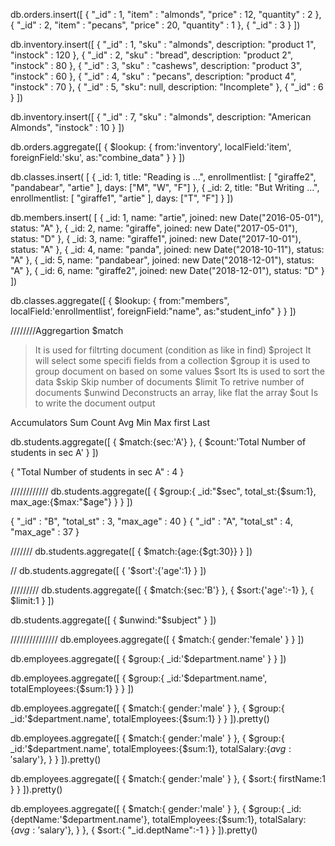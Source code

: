 db.orders.insert([
   { "_id" : 1, "item" : "almonds", "price" : 12, "quantity" : 2 },
   { "_id" : 2, "item" : "pecans", "price" : 20, "quantity" : 1 },
   { "_id" : 3  }
])

db.inventory.insert([
   { "_id" : 1, "sku" : "almonds", description: "product 1", "instock" : 120 },
   { "_id" : 2, "sku" : "bread", description: "product 2", "instock" : 80 },
   { "_id" : 3, "sku" : "cashews", description: "product 3", "instock" : 60 },
   { "_id" : 4, "sku" : "pecans", description: "product 4", "instock" : 70 },
   { "_id" : 5, "sku": null, description: "Incomplete" },
   { "_id" : 6 }
])

db.inventory.insert([
    { "_id" : 7, "sku" : "almonds", description: "American Almonds", "instock" : 10 }
])

db.orders.aggregate([
    {
        $lookup:
        {
            from:'inventory',
            localField:'item',
            foreignField:'sku',
            as:"combine_data"
        }
    }
])


db.classes.insert( [ 
    { _id: 1, title: "Reading is ...", enrollmentlist: [ "giraffe2", "pandabear", "artie" ], days: ["M", "W", "F"] }, 
    { _id: 2, title: "But Writing ...", enrollmentlist: [ "giraffe1", "artie" ], days: ["T", "F"] } ])

db.members.insert( [
     { _id: 1, name: "artie", joined: new Date("2016-05-01"), status: "A" }, 
     { _id: 2, name: "giraffe", joined: new Date("2017-05-01"), status: "D" }, 
     { _id: 3, name: "giraffe1", joined: new Date("2017-10-01"), status: "A" }, 
     { _id: 4, name: "panda", joined: new Date("2018-10-11"), status: "A" }, 
     { _id: 5, name: "pandabear", joined: new Date("2018-12-01"), status: "A" }, 
     { _id: 6, name: "giraffe2", joined: new Date("2018-12-01"), status: "D" } 
])


db.classes.aggregate([
    {
        $lookup:
        {
            from:"members",
            localField:'enrollmentlist',
            foreignField:"name",
            as:"student_info"
        }
    }
])


////////Aggregartion
$match
> It is used for filtrting document (condition as like in find)
$project
> It will select some specifi fields from a collection
$group
> it is used to group document on based on some values
$sort
> Its is used to sort the data
$skip
> Skip number of documents 
$limit
> To retrive number of documents
$unwind
> Deconstructs an array, like flat the array
$out
> Is to write the document output

Accumulators
Sum
Count
Avg
Min
Max
first 
Last


db.students.aggregate([
    {
        $match:{sec:'A'}
    },
    {
        $count:'Total Number of students in sec A'
    }
])

{ "Total Number of students in sec A" : 4 }

////////////
db.students.aggregate([
    {
        $group:{
            _id:"$sec",
            total_st:{$sum:1},
            max_age:{$max:"$age"}
        }
    }
])

{ "_id" : "B", "total_st" : 3, "max_age" : 40 }
{ "_id" : "A", "total_st" : 4, "max_age" : 37 }


///////
db.students.aggregate([
    {
        $match:{age:{$gt:30}}
    }
])

//
db.students.aggregate([
    {
        '$sort':{'age':1}
    }
])


/////////
db.students.aggregate([
    {
        $match:{sec:'B'}
    },
    {
        $sort:{'age':-1}
    },
    {
        $limit:1
    }
])

db.students.aggregate([
    {
        $unwind:"$subject"
    }
])


///////////////
db.employees.aggregate([
    {
        $match:{
            gender:'female'
        }
    }
])


db.employees.aggregate([
    {
        $group:{
            _id:'$department.name'
        }
    }
])

db.employees.aggregate([
    {
        $group:{
            _id:'$department.name',
            totalEmployees:{$sum:1}
        }
    }
])


db.employees.aggregate([
    {
        $match:{
            gender:'male'
        }
    },
    {
        $group:{
            _id:'$department.name',
            totalEmployees:{$sum:1}
        }
    }
]).pretty()


db.employees.aggregate([
    {
        $match:{
            gender:'male'
        }
    },
    {
        $group:{
            _id:'$department.name',
            totalEmployees:{$sum:1},
            totalSalary:{$avg:'$salary'},
        }
    }
]).pretty()



db.employees.aggregate([
    {
        $match:{
            gender:'male'
        }
    },
    {
        $sort:{
           firstName:1
        }
    }
]).pretty()



db.employees.aggregate([
    {
        $match:{
            gender:'male'
        }
    },
    {
        $group:{
            _id:{deptName:'$department.name'},
            totalEmployees:{$sum:1},
            totalSalary:{$avg:'$salary'},
        }
    },
    {
        $sort:{
            "_id.deptName":-1
        }
    }
]).pretty()